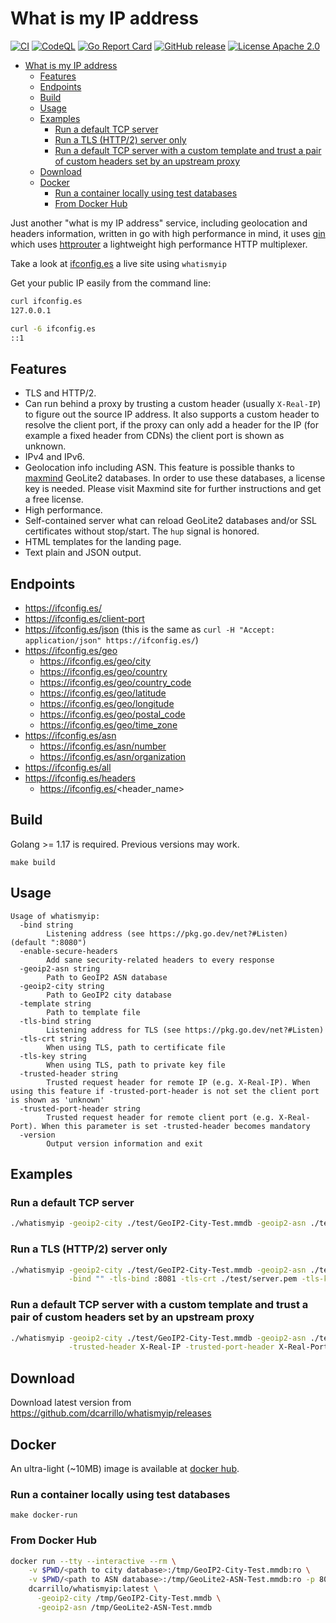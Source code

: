 # What is my IP address

[![CI](https://github.com/dcarrillo/whatismyip/workflows/CI/badge.svg)](https://github.com/dcarrillo/whatismyip/actions)
[![CodeQL](https://github.com/dcarrillo/whatismyip/actions/workflows/codeql-analysis.yml/badge.svg)](https://github.com/dcarrillo/whatismyip/actions/workflows/codeql-analysis.yml)
[![Go Report Card](https://goreportcard.com/badge/github.com/dcarrillo/whatismyip)](https://goreportcard.com/report/github.com/dcarrillo/whatismyip)
[![GitHub release](https://img.shields.io/github/release/dcarrillo/whatismyip.svg)](https://github.com/dcarrillo/whatismyip/releases/)
[![License Apache 2.0](https://img.shields.io/badge/license-Apache%202.0-blue.svg)](./LICENSE)

- [What is my IP address](#what-is-my-ip-address)
  - [Features](#features)
  - [Endpoints](#endpoints)
  - [Build](#build)
  - [Usage](#usage)
  - [Examples](#examples)
    - [Run a default TCP server](#run-a-default-tcp-server)
    - [Run a TLS (HTTP/2) server only](#run-a-tls-http2-server-only)
    - [Run a default TCP server with a custom template and trust a pair of custom headers set by an upstream proxy](#run-a-default-tcp-server-with-a-custom-template-and-trust-a-pair-of-custom-headers-set-by-an-upstream-proxy)
  - [Download](#download)
  - [Docker](#docker)
    - [Run a container locally using test databases](#run-a-container-locally-using-test-databases)
    - [From Docker Hub](#from-docker-hub)

Just another "what is my IP address" service, including geolocation and headers information, written in go with high performance in mind, it uses [gin](https://github.com/gin-gonic/gin) which uses [httprouter](https://github.com/julienschmidt/httprouter) a lightweight high performance HTTP multiplexer.

Take a look at [ifconfig.es](https://ifconfig.es) a live site using `whatismyip`

Get your public IP easily from the command line:

```bash
curl ifconfig.es
127.0.0.1

curl -6 ifconfig.es
::1
```

## Features

- TLS and HTTP/2.
- Can run behind a proxy by trusting a custom header (usually `X-Real-IP`) to figure out the source IP address. It also supports a custom header to resolve the client port, if the proxy can only add a header for the IP (for example a fixed header from CDNs) the client port is shown as unknown.
- IPv4 and IPv6.
- Geolocation info including ASN. This feature is possible thanks to [maxmind](https://dev.maxmind.com/geoip/geolite2-free-geolocation-data?lang=en) GeoLite2 databases. In order to use these databases, a license key is needed. Please visit Maxmind site for further instructions and get a free license.
- High performance.
- Self-contained server what can reload GeoLite2 databases and/or SSL certificates without stop/start. The `hup` signal is honored.
- HTML templates for the landing page.
- Text plain and JSON output.

## Endpoints

- https://ifconfig.es/
- https://ifconfig.es/client-port
- https://ifconfig.es/json (this is the same as `curl -H "Accept: application/json" https://ifconfig.es/`)
- https://ifconfig.es/geo
  - https://ifconfig.es/geo/city
  - https://ifconfig.es/geo/country
  - https://ifconfig.es/geo/country_code
  - https://ifconfig.es/geo/latitude
  - https://ifconfig.es/geo/longitude
  - https://ifconfig.es/geo/postal_code
  - https://ifconfig.es/geo/time_zone
- https://ifconfig.es/asn
  - https://ifconfig.es/asn/number
  - https://ifconfig.es/asn/organization
- https://ifconfig.es/all
- https://ifconfig.es/headers
  - https://ifconfig.es/<header_name>

## Build

Golang >= 1.17 is required. Previous versions may work.

`make build`

## Usage

```text
Usage of whatismyip:
  -bind string
        Listening address (see https://pkg.go.dev/net?#Listen) (default ":8080")
  -enable-secure-headers
        Add sane security-related headers to every response
  -geoip2-asn string
        Path to GeoIP2 ASN database
  -geoip2-city string
        Path to GeoIP2 city database
  -template string
        Path to template file
  -tls-bind string
        Listening address for TLS (see https://pkg.go.dev/net?#Listen)
  -tls-crt string
        When using TLS, path to certificate file
  -tls-key string
        When using TLS, path to private key file
  -trusted-header string
        Trusted request header for remote IP (e.g. X-Real-IP). When using this feature if -trusted-port-header is not set the client port is shown as 'unknown'
  -trusted-port-header string
        Trusted request header for remote client port (e.g. X-Real-Port). When this parameter is set -trusted-header becomes mandatory
  -version
        Output version information and exit
```

## Examples

### Run a default TCP server

```bash
./whatismyip -geoip2-city ./test/GeoIP2-City-Test.mmdb -geoip2-asn ./test/GeoLite2-ASN-Test.mmdb
```

### Run a TLS (HTTP/2) server only

```bash
./whatismyip -geoip2-city ./test/GeoIP2-City-Test.mmdb -geoip2-asn ./test/GeoLite2-ASN-Test.mmdb \
             -bind "" -tls-bind :8081 -tls-crt ./test/server.pem -tls-key ./test/server.key
```

### Run a default TCP server with a custom template and trust a pair of custom headers set by an upstream proxy

```bash
./whatismyip -geoip2-city ./test/GeoIP2-City-Test.mmdb -geoip2-asn ./test/GeoLite2-ASN-Test.mmdb \
             -trusted-header X-Real-IP -trusted-port-header X-Real-Port -template mytemplate.tmpl
```

## Download

Download latest version from https://github.com/dcarrillo/whatismyip/releases

## Docker

An ultra-light (~10MB) image is available at [docker hub](https://hub.docker.com/r/dcarrillo/whatismyip).

### Run a container locally using test databases

`make docker-run`

### From Docker Hub

```bash
docker run --tty --interactive --rm \
    -v $PWD/<path to city database>:/tmp/GeoIP2-City-Test.mmdb:ro \
    -v $PWD/<path to ASN database>:/tmp/GeoLite2-ASN-Test.mmdb:ro -p 8080:8080 \
    dcarrillo/whatismyip:latest \
      -geoip2-city /tmp/GeoIP2-City-Test.mmdb \
      -geoip2-asn /tmp/GeoLite2-ASN-Test.mmdb
```

